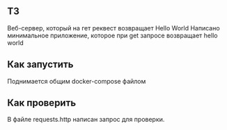 ## ТЗ 
Веб-сервер, который на гет реквест возвращает Hello World
Написано минимальное  приложение, которое при get запросе возвращает hello world 

## Как запустить 
Поднимается общим docker-compose файлом

## Как проверить
В файле requests.http написан запрос для проверки. 

